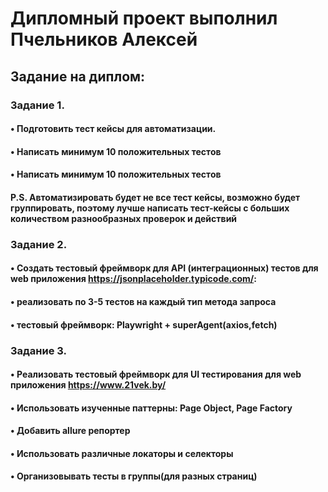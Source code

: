 # Дипломный проект выполнил Пчельников Алексей

## Задание на диплом: 
### Задание 1.
#### •	Подготовить тест кейсы для автоматизации.
#### •	Написать минимум 10 положительных тестов
#### •	Написать минимум 10 положительных тестов
#### P.S. Автоматизировать будет не все тест кейсы, возможно будет группировать, поэтому лучше написать тест-кейсы с больших количеством разнообразных проверок и действий
### Задание 2.
#### •	Создать тестовый фреймворк для API (интеграционных) тестов для web приложения https://jsonplaceholder.typicode.com/: 
#### •	реализовать по 3-5 тестов на каждый тип метода запроса 
#### •	тестовый фреймворк: Playwright + superAgent(axios,fetch) 
### Задание 3. 
#### •	Реализовать тестовый фреймворк для UI тестирования для web приложения https://www.21vek.by/
#### •	Использовать изученные паттерны: Page Object, Page Factory 
#### •	Добавить allure репортер
#### •	Использовать различные локаторы и селекторы 
#### •	Организовывать тесты в группы(для разных страниц)
